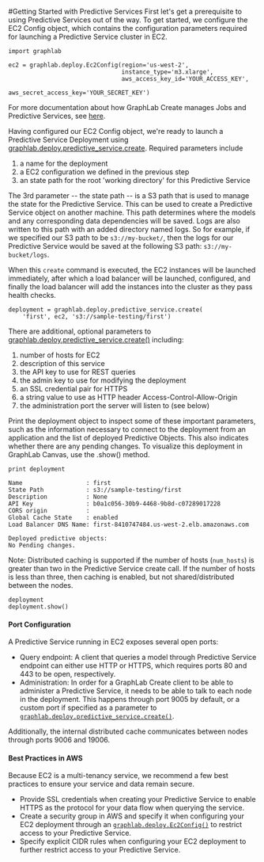 #Getting Started with Predictive Services
First let's get a prerequisite to using Predictive Services out of the way. To
get started, we configure the EC2 Config object, which contains the
configuration parameters required for launching a Predictive Service cluster in
EC2.

```no-highlight
import graphlab

ec2 = graphlab.deploy.Ec2Config(region='us-west-2',
                                instance_type='m3.xlarge',
                                aws_access_key_id='YOUR_ACCESS_KEY',
                                aws_secret_access_key='YOUR_SECRET_KEY')
```

For more documentation about how GraphLab Create manages Jobs and Predictive
Services, see
[here](https://dato.com/products/create/docs/graphlab.deploy.html#predictive-services).

Having configured our EC2 Config object, we're ready to launch a Predictive
Service Deployment using
[graphlab.deploy.predictive_service.create](https://dato.com/products/create/docs/generated/graphlab.deploy.predictive_service.create.html#graphlab.deploy.predictive_service.create).
Required parameters include

1. a name for the deployment
2. a EC2 configuration we defined in the previous step
3. an state path for the root 'working directory' for this Predictive Service

The 3rd parameter -- the state path -- is a S3 path that is used to manage the
state for the Predictive Service. This can be used to create a Predictive Service
object on another machine. This path determines where the models and any
corresponding data dependencies will be saved. Logs are also written to this
path with an added directory named logs.
So for example, if we specified our S3 path to be
`s3://my-bucket/`, then the logs for our Predictive Service would be
saved at the following S3 path: `s3://my-bucket/logs`.

When this `create` command is executed, the EC2 instances will be launched immediately, after which a load balancer will be launched, configured, and finally the load balancer will add the instances into the cluster as they pass health checks.

```no-highlight
deployment = graphlab.deploy.predictive_service.create(
    'first', ec2, 's3://sample-testing/first')
```

There are additional, optional parameters to [graphlab.deploy.predictive_service.create()](https://dato.com/products/create/docs/generated/graphlab.deploy.predictive_service.create.html#graphlab.deploy.predictive_service.create) including:

1. number of hosts for EC2
2. description of this service
3. the API key to use for REST queries
4. the admin key to use for modifying the deployment
5. an SSL credential pair for HTTPS
6. a string value to use as HTTP header Access-Control-Allow-Origin
7. the administration port the server will listen to (see below)

Print the deployment object to inspect some of these important parameters, such as the information necessary to connect to the deployment from an application and the list of deployed Predictive Objects. This also indicates whether there are any pending changes. To visualize this deployment in GraphLab Canvas, use the .show() method.

```no-highlight
print deployment
```

```
Name                  : first
State Path            : s3://sample-testing/first
Description           : None
API Key               : b0a1c056-30b9-4468-9b8d-c07289017228
CORS origin           :
Global Cache State    : enabled
Load Balancer DNS Name: first-8410747484.us-west-2.elb.amazonaws.com

Deployed predictive objects:
No Pending changes.
```

Note: Distributed caching is supported if the number of hosts (`num_hosts`) is greater than two in the Predictive Service create call. If the number of hosts is less than three, then caching is enabled, but not shared/distributed between the nodes.

```no-highlight
deployment
deployment.show()
```

#### Port Configuration

A Predictive Service running in EC2 exposes several open ports:

* Query endpoint: A client that queries a model through Predictive Service endpoint can either use HTTP or HTTPS, which requires ports 80 and 443 to be open, respectively.
* Administration: In order for a GraphLab Create client to be able to administer a Predictive Service, it needs to be able to talk to each node in the deployment. This happens through port 9005 by default, or a custom port if specified as a parameter to [``graphlab.deploy.predictive_service.create()``](https://dato.com/products/create/docs/generated/graphlab.deploy.predictive_service.create.html#graphlab.deploy.predictive_service.create).

Additionally, the internal distributed cache communicates between nodes through ports 9006 and 19006.

#### Best Practices in AWS

Because EC2 is a multi-tenancy service, we recommend a few best practices to ensure your service and data remain secure.

* Provide SSL credentials when creating your Predictive Service to enable HTTPS as the protocol for your data flow when querying the service.
* Create a security group in AWS and specify it when configuring your EC2 deployment through an [``graphlab.deploy.Ec2Config()``](https://dato.com/products/create/docs/generated/graphlab.deploy.Ec2Config.html#graphlab.deploy.Ec2Config) to restrict access to your Predictive Service.
* Specify explicit CIDR rules when configuring your EC2 deployment to further restrict access to your Predictive Service.
